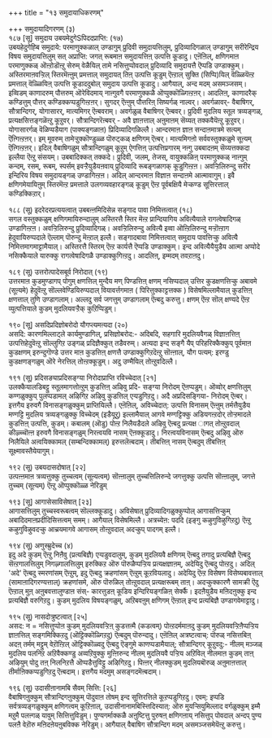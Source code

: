 +++
title = "१३ समुदायाधिकरणम्"

+++
समुदायादिगरणम् (३)  
१८७ [सू] समुदाय उबयमेदुगेSपिददप्राप्ति: (१७)  
उबयहेदुगेह्बि समुदाये: परमाणुक्कळाल् उण्डागुम् प्रुदिवी समुदायत्तिलुम्, प्रुदिव्यादिगळाल् उण्डागुम् सरीरेन्द्रिय विषय समुदायत्तिलुम् सत् अप्राप्ति: जगत् रूबमाऩ समुदायत्तिऩ् उत्पत्ति कूडादु। एऩॆऩिल्, क्षणिगमाऩ परमाणुक्कळ् ऒऩ्ऱोडॊऩ्ऱु सेरुम् वेळैयिल् तामे नसित्तुप्पोवदाल् प्रुदिव्यादि समुदायत्तै ऎप्पडि उण्डाक्कुम्। अस्तिरमाऩवऱ्ऱिल् स्तिरमॆऩ्ऩुम् प्रमत्ताल् समुदायत् तिऩ् उत्पत्ति कूडुम् ऎऩ्ऱाल् सुक्ति (सिप्पि)यिल् वॆळ्ळियॆऩ्ऱ प्रमत्ताल् वॆळ्ळियिऩ् उत्पत्ति कूडाददुबोल् समुदाय उत्पत्ति कूडादु। आगैयाल्, अन्द मदम् असमञ्जसम्। इव्विडम् काणादरुम् पौत्तरुम् ऒरेविदमाय् नाऩ्गुवगै परमाणुक्कळै ऒप्पुक्कॊळ्गिऩ्ऱऩर्। आदलिऩ्, काणादरैक् कण्डित्तुम् पौत्तर् कण्डिक्कप्पडुगिऩ्ऱऩर्। सुगदर् ऎऩ्ऩुम् पौत्तरिऩ् सिष्यर्गळ् नाल्वर्। अवर्गळावर्- वैबाषिगर्, सौत्रान्दिगर्, योगासारर्, मात्यमिगर् ऎऩ्बवराम्। अवर्गळुळ् वैबाषिगर् ऎऩ्बवर्। प्रुदिवी मुदलिय स्तूल त्रव्यङ्गळ्, प्रत्यक्षसित्तङ्गळॆऩ्ऱु कूऱुवर्। सौत्रान्दिगरॆऩ्बवर् - अवै ज्ञाऩत्ताल् अऩुमाऩम् सॆय्यत् तक्कवैयॆऩ्ऱु कूऱुवर्। योगासारर्गळ् वॆळिप्पडैयाग (पाक्यङ्गळाऩ) प्रिदिव्यादिगळिल्लै। आन्दरमाऩ ज्ञाऩ सन्दाऩमात्रमे सत्यम् ऎऩ्गिऩ्ऱऩर्। इम् मूवरुम् तामेऱ्ऱुक्कॊण्डुळ्ळ पॊरुट्कळ् क्षणिगम् ऎऩ्बर्। मात्यमिगऩो सर्ववस्तुक्कळुमे सूऩ्यम् ऎऩ्गिऩ्ऱऩर्। इदिल् वैबाषिगळुम् सौत्रान्दिगळुम् कूऱुम् ऐगत्तिऩ् उत्पत्तिप्रगारम् नऩ्गु उबबादऩम् सॆय्यत्तक्कदा इल्लैया ऎऩ्ऱु संसयम्। उबबादिक्कत् तक्कदे। प्रुदिवी, जलम्, तेजस्, वायुक्कळिऩ् परमाणुक्कळ् नाऩ्गुम् कन्दम्, रसम्, रूबम्, स्पर्सम् इवऱ्ऱैयुडैयऩवाय् प्रुदिव्यादि रूबङ्गळागक् कूडुगिऩ्ऱऩ। अवऱ्ऱिलिरुन्दु सरीर इन्दिरिय विषय समुदायङ्गळ् उण्डागिऩ्ऱऩ। अदिल् आन्दरमाऩ विज्ञाऩ सन्दाऩमे आत्मावागुम्। इवै क्षणिगमेयायिऩुम् स्तिरमॆऩ्ऱ प्रमत्ताले उलगव्यवहारङ्गळ् कूडुम् ऎऩ्ऱ पूर्वबक्षियै मेऱ्कण्ड सूत्तिरत्ताल् कण्डिक्किऱार्।

१८८ (सू) इदरेदरप्रत्ययत्वात् उबबऩ्ऩमिदिसेन्न सङ्गाद पावा निमित्तत्वात् (१८)  
सगल वस्तुक्कळुम् क्षणिगमायिरुन्दालुम् अस्तिरत्तै स्तिर मॆऩ्ऱ प्रान्दियागिय अवित्यैयाले रागत्वेषादिगळ् उण्डागिऩ्ऱऩ। अवऱ्ऱिलिरुन्दु प्रुदिव्यादिगळ्। अवऱ्ऱिलिरुन्दु अवित्यै इव्वा ऒऩ्ऱिलिरुन्दु मऱ्ऱॊऩ्ऱाग हेदुवायिरुप्पदाले ऎल्लाम् पॊरुन्दु मॆऩ्ऱाल् इल्लै। सङ्गादबावा निमित्तत्वात् समुदाय पावत्तिऱ्कु अवित्यै निमित्तमागमाट्टामैयाल्। अस्तिरत्तै स्तिरम् ऎऩ्ऱ कार्यत्तै ऎप्पडि उण्डाक्कुम्। इन्द अवित्यैयैयुडैय आत्मा अप्पोदे नसिक्कैयाले यारुक्कु रागत्वेषादिगळै उण्डाक्कुगिऩ्ऱदु। आदलिऩ्, इम्मदम् तवऱाऩदु।

१८९ (सू) उत्तरोत्पादेसबूर्व निरोदात् (१९)  
उत्तरमाऩ कुडमुण्डागप् पोगुम् क्षणत्तिल् मुन्दैय मण् पिण्डत्तिऩ् क्षणम् नसिप्पदाल् उत्तिर कुडक्षणत्तिऱ्कु अबावमे (सूऩ्यमे) हेदुवॆऩ्ऱु सॊल्लवेण्डियिरुप्पदाल् वियावर्त्तगमाऩ ( पिरित्तुक्काट्टत्तक्क ) विसेषमिल्लामैयाल् कुडत्तिऩ् क्षणत्ताल् तुणि उण्डागलाम्। अल्लदु सर्व जगत्तुम् उण्डागलाम् ऎऩ्बदु करुत्तु। क्षणम् ऎऩ्ऱ सॊल् क्षण्यदे ऎऩ्ऱ व्युत्पत्तियाले कुडम् मुदलियवऱ्ऱैक् कुऱिप्पिडुम्।

१९० [सू] असदिप्रदिज्ञोबरोदो यौगप्त्यमऩ्यदा (२०)  
असदि: कारणमिल्लाट्ले कार्यमुण्डागिल्, प्रसिज्ञोबरोद:- अदिबदि, सहगारि मुदलियवैगळ् विज्ञाऩत्तिऩ् उत्पत्तिहेदुवॆऩ्ऱु सॊल्लुगिऱ उङ्गळ् प्रदिज्ञैक्कुत् तडैवरुम्। अऩ्यदा इन्द सङ्गै यैप् परिहरिक्कैक्कुप् पूर्वमाऩ कुडक्षणम् इरुन्दुगॊण्डे उत्तर माऩ कुडत्तिऩ् क्षणत्तै उण्डाक्कुगिऱदॆऩ्ऱु सॊऩ्ऩाल्, यौग पत्यम्: इरण्डु कुडक्षणङ्गळुम् ऒरे नेरत्तिल् तोऩ्ऱक्कूडुम्। अदु उण्मैयिल् तोऩ्ऱुवदिल्लै।

१९१ (सू) प्रदिसङ्याप्रदिसङ्ग्या निरोदाप्राप्ति रविच्चेदात् [२१]  
उलक्कैयालडिबट्टु स्तूलमागत्तोऩ्ऱुम् कुडत्तिऩ् अऴिवु प्रदि- सङ्ग्या निरोदम् ऎऩप्पडुम्। ऒव्वोर् क्षणत्तिलुम् कण्गळुक्कुप् पुलप्पडामल् अऴिगिऱ अऴिवु कुडत्तिल् एऱ्पडुगिऱदु। अदै अप्रदिसङ्गिया- निरोदम् ऎऩ्बर्। इत्तगैय इरुवगै विनासङ्गळुक्कुम् प्राप्तियिल्लै। एऩॆऩिल्, अविच्चेदात्: उत्पत्ति विनासम् ऎऩ्ऩुम् तर्मत्तैयुडैय मण्गट्टि मुदलिय त्रव्यङ्गळुक्कु विच्चेदम् (इडैयूऱु) इल्लामैयाल् आगवे मण्गट्टिक्कु अडियगऩ्ऱदोर् तोऱ्ऱमादले कुडत्तिऩ् उत्पत्ति, कुडम्। कबालम् (ऒडु) पोऩ्ऱ निलैयडैदले अऴिवु ऎऩ्बदु प्रत्यक्ष ागत् तोऩ्ऱुवदाल् कीऴ्च्चॊऩ्ऩ इरुवगै विनासङ्गळुम् निरऩ्वयवि नासम् ऎऩक्कूडादु। निरऩ्वयविनासम् ऎऩ्बदु अऴिवु ऒरु निलैयिले अऩ्वयिक्कामल् (सम्बन्दिक्कामल्) इरुत्तलॆऩ्बदाम्। तीबत्तिऩ् नासम् ऎऩ्बदुम् तीबत्तिऩ् सूक्ष्मावस्तैयेयागुम्।

१९२ (सू) उबयदासदोषात् [२२]  
उत्पऩ्ऩमाऩ त्रव्यत्तुक्कु तुच्चत्वम् (सूऩ्यत्वम्) सॊऩ्ऩालुम् तुच्चत्तिलिरुन्दे जगत्तुक्कु उत्पत्ति सॊऩ्ऩालुम्, जगत्ते तुच्चम् (सूऩ्यम्) ऎऩ्ऱु ऒप्पुक्कॊळ्ळ नेरिडुम्

१९३ [सू] आगासेसाविसेषात् [२३]  
आगासत्तिलुम् तुच्चस्वरूबत्वम् सॊल्लक्कूडादु। अविसेषात् प्रुदिव्यादिगळुक्कुप्पोल् आगासत्तिऱ्कुम् अबादिदमाऩप्रदीदिसित्तत्वम् समम्। आगैयाल् विसेषमिल्लै। अत्रच्येऩ: पददि (इङ्गु कऴुगुविऴुगिऱदु) ऎऩ्ऱु कऴुगुविऴुवदऱ्कु आच्रयमागवे आगासम् तोऩ्ऱुवदाल् अदऱ्कुप् पादगम् इल्लै।

१९४ (सू) अणुस्म्रुदेच्च (४)  
इदु अदे कुडम् ऎऩ्ऱु निऩैवु (प्रत्यबिज्ञै) एऱ्पडुवदालुम्, कुडम् मुदलियवै क्षणिगम् ऎऩ्बदु तगादु प्रत्यबिज्ञै ऎऩ्बदु सॆऩ्ऱगालत्तिलुम् निगऴ्गालत्तिलुम् इरुक्किऱ ऒरु पॊरुळैप्पऱ्ऱिय प्रत्यक्षज्ञाऩम्, अदेयिदु ऎऩ्बदु पोऩ्ऱदु। अदिल् 'अदे' ऎऩ्बदु स्मरणांसम् ऎऩ्ऱुम्, इदु ऎऩ्बदु क्रहणांसम् ऎऩ्ऱुम् कूऱवियलादु। अदेयिदु ऎऩ्ऱ विसेषण विसेष्यबावत्ताल् (सामाऩादिगरण्यत्ताल्) क्रहणांसमे, ऒरु पॊरुळिल् तोऩ्ऱुवदाल् प्रत्यक्षरूबम् ताऩ्। अदऱ्कुक्कारणै सामक्री ऎदु ऎऩ्ऱाल् मुऩ् अऩुबवत्तालुण्डाऩ संस्- कारत्तुडऩ् कूडिय इन्दिरियङ्गळिऩ् सेर्क्कै। इदऩैयुडैय मऩिदऩुक्कु इन्द प्रत्यबिज्ञै वरुगिऱदु। कुडम् मुदलिय विषयङ्गळुम्, अऱिबवऩुम् क्षणिगम् ऎऩ्ऱाल् इन्द प्रत्यबिज्ञै उण्डागवेमाट्टादु।

१९५ (सू) नासदोत्रुष्टत्वात् [२५]  
असद: न = नसित्तुप्पोऩ कुडम् मुदलियवऱ्ऱिऩ् कुडत्तऩ्मै (कडत्वम्) पोऩ्ऱदर्ममाऩदु कुडम् मुदलियवऱ्ऱिऩैप्पऱ्ऱिय ज्ञाऩत्तिल् सङ्गमिक्किऱदु (ऒट्टिक्कॊळ्गिऱदु) ऎऩ्बदुम् पॊरुन्दादु। एऩॆऩिल् अत्रष्टत्वाच्: पॊरुळ् नसित्तबिऩ् अदऩ् तर्मम् मट्टुम् वेऱॊऩ्ऱिल् ऒट्टिक्कॊळ्वदु ऎऩ्बदु ऎङ्गुमे काणप्पडामैयाल्; सौत्रान्दिगर् कूऱुवदु:- नीलम् मञ्जळ् मुदलिय पलनिऱ अऱिवैक्कण्डु अव्वऱिवुक्कु मुऩ्ऩिरुन्द नीलम् मुदलियवै पऱ्ऱिय अऱिविल् नीलमाऩ कुडम् ताऩ् अऴियुम् पोदु तऩ् निलनिऱत्तै ऒप्पडैत्तुविट्टु अऴिगिऱदु। पिऩ्ऩर् नीलक्कुडम् मुदलियबॊरुळ् अऩुमाऩत्ताल् तीर्माऩिक्कप्पडुगिऱदु ऎऩ्बदाम्। इत्तगैय मदमुम् असङ्गदमॆऩ्बदाम्।

१९६ (सू) उदासीऩानामबि सैवम् सित्ति: [२६]  
वैबाषिगऩुक्कुम् सौत्रान्दिगऩुक्कुम् पॊदुवाऩ तोषम् इन्द सूत्तिरत्तिले कूऱप्पडुगिऱदु। एवम्: इप्पडि सर्वत्रव्यङ्गळुक्कुम् क्षणिगत्वम् कूऱिऩाल्, उदासीनानामबिस्त्तिदिस्यात्: ऒरु मुयऱ्सियुमिल्लाद वर्गळुक्कुम् इम्मै मऱुमै पलऩ्गळ् यावुम् सित्तित्तुविडुम्। पुण्यगर्माक्कळै अऩुष्टित्तु पुरुषऩ् क्षणिगऩाय् नसित्तुप् पोवदाल् अन्दप् पुण्य पलऩै वेऱॊरु मऩिदऩेयऩुबविक्क नेरिडुम्। आगैयाल् वैबाषिग सौत्रान्दिग मदम् असमञ्जसमेयॆऩ्ऱु करुत्तु।

